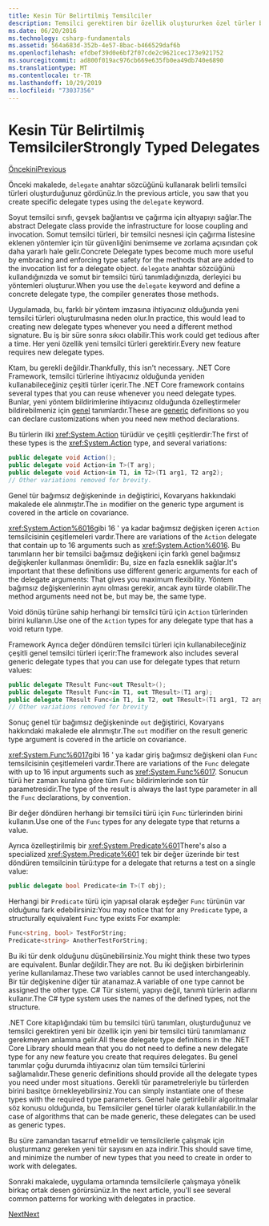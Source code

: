 ```yaml
---
title: Kesin Tür Belirtilmiş Temsilciler
description: Temsilci gerektiren bir özellik oluştururken özel türler bildirmek için genel temsilci türlerini nasıl kullanacağınızı öğrenin.
ms.date: 06/20/2016
ms.technology: csharp-fundamentals
ms.assetid: 564a683d-352b-4e57-8bac-b466529daf6b
ms.openlocfilehash: efdbef39d0e6bf2f07cde2c9621cec173e921752
ms.sourcegitcommit: ad800f019ac976cb669e635fb0ea49db740e6890
ms.translationtype: MT
ms.contentlocale: tr-TR
ms.lasthandoff: 10/29/2019
ms.locfileid: "73037356"
---
```

# <a name="strongly-typed-delegates"></a><span data-ttu-id="f01ad-103">Kesin Tür Belirtilmiş Temsilciler</span><span class="sxs-lookup"><span data-stu-id="f01ad-103">Strongly Typed Delegates</span></span>

[<span data-ttu-id="f01ad-104">Öncekini</span><span class="sxs-lookup"><span data-stu-id="f01ad-104">Previous</span></span>](delegate-class.md)

<span data-ttu-id="f01ad-105">Önceki makalede, `delegate` anahtar sözcüğünü kullanarak belirli temsilci türleri oluşturduğunuz gördünüz.</span><span class="sxs-lookup"><span data-stu-id="f01ad-105">In the previous article, you saw that you create specific delegate types using the `delegate` keyword.</span></span> 

<span data-ttu-id="f01ad-106">Soyut temsilci sınıfı, gevşek bağlantısı ve çağırma için altyapıyı sağlar.</span><span class="sxs-lookup"><span data-stu-id="f01ad-106">The abstract Delegate class provide the infrastructure for loose coupling and invocation.</span></span> <span data-ttu-id="f01ad-107">Somut temsilci türleri, bir temsilci nesnesi için çağırma listesine eklenen yöntemler için tür güvenliğini benimseme ve zorlama açısından çok daha yararlı hale gelir.</span><span class="sxs-lookup"><span data-stu-id="f01ad-107">Concrete Delegate types become much more useful by embracing and enforcing type safety for the methods that are added to the invocation list for a delegate object.</span></span> <span data-ttu-id="f01ad-108">`delegate` anahtar sözcüğünü kullandığınızda ve somut bir temsilci türü tanımladığınızda, derleyici bu yöntemleri oluşturur.</span><span class="sxs-lookup"><span data-stu-id="f01ad-108">When you use the `delegate` keyword and define a concrete delegate type, the compiler generates those methods.</span></span>

<span data-ttu-id="f01ad-109">Uygulamada, bu, farklı bir yöntem imzasına ihtiyacınız olduğunda yeni temsilci türleri oluşturulmasına neden olur.</span><span class="sxs-lookup"><span data-stu-id="f01ad-109">In practice, this would lead to creating new delegate types whenever you need a different method signature.</span></span> <span data-ttu-id="f01ad-110">Bu iş bir süre sonra sıkıcı olabilir.</span><span class="sxs-lookup"><span data-stu-id="f01ad-110">This work could get tedious after a time.</span></span> <span data-ttu-id="f01ad-111">Her yeni özellik yeni temsilci türleri gerektirir.</span><span class="sxs-lookup"><span data-stu-id="f01ad-111">Every new feature requires new delegate types.</span></span>

<span data-ttu-id="f01ad-112">Ktam, bu gerekli değildir.</span><span class="sxs-lookup"><span data-stu-id="f01ad-112">Thankfully, this isn't necessary.</span></span> <span data-ttu-id="f01ad-113">.NET Core Framework, temsilci türlerine ihtiyacınız olduğunda yeniden kullanabileceğiniz çeşitli türler içerir.</span><span class="sxs-lookup"><span data-stu-id="f01ad-113">The .NET Core framework contains several types that you can reuse whenever you need delegate types.</span></span> <span data-ttu-id="f01ad-114">Bunlar, yeni yöntem bildirimlerine ihtiyacınız olduğunda özelleştirmeler bildirebilmeniz için [genel](programming-guide/generics/index.md) tanımlardır.</span><span class="sxs-lookup"><span data-stu-id="f01ad-114">These are [generic](programming-guide/generics/index.md) definitions so you can declare customizations when you need new method declarations.</span></span> 

<span data-ttu-id="f01ad-115">Bu türlerin ilki <xref:System.Action> türüdür ve çeşitli çeşitlerdir:</span><span class="sxs-lookup"><span data-stu-id="f01ad-115">The first of these types is the <xref:System.Action> type, and several variations:</span></span>

```csharp
public delegate void Action();
public delegate void Action<in T>(T arg);
public delegate void Action<in T1, in T2>(T1 arg1, T2 arg2);
// Other variations removed for brevity.
```

<span data-ttu-id="f01ad-116">Genel tür bağımsız değişkeninde `in` değiştirici, Kovaryans hakkındaki makalede ele alınmıştır.</span><span class="sxs-lookup"><span data-stu-id="f01ad-116">The `in` modifier on the generic type argument is covered in the article on covariance.</span></span>

<span data-ttu-id="f01ad-117"><xref:System.Action%6016>gibi 16 ' ya kadar bağımsız değişken içeren `Action` temsilcisinin çeşitlemeleri vardır.</span><span class="sxs-lookup"><span data-stu-id="f01ad-117">There are variations of the `Action` delegate that contain up to 16 arguments such as <xref:System.Action%6016>.</span></span>
<span data-ttu-id="f01ad-118">Bu tanımların her bir temsilci bağımsız değişkeni için farklı genel bağımsız değişkenler kullanması önemlidir: Bu, size en fazla esneklik sağlar.</span><span class="sxs-lookup"><span data-stu-id="f01ad-118">It's important that these definitions use different generic arguments for each of the delegate arguments: That gives you maximum flexibility.</span></span> <span data-ttu-id="f01ad-119">Yöntem bağımsız değişkenlerinin aynı olması gerekir, ancak aynı türde olabilir.</span><span class="sxs-lookup"><span data-stu-id="f01ad-119">The method arguments need not be, but may be, the same type.</span></span>

<span data-ttu-id="f01ad-120">Void dönüş türüne sahip herhangi bir temsilci türü için `Action` türlerinden birini kullanın.</span><span class="sxs-lookup"><span data-stu-id="f01ad-120">Use one of the `Action` types for any delegate type that has a void return type.</span></span>

<span data-ttu-id="f01ad-121">Framework Ayrıca değer döndüren temsilci türleri için kullanabileceğiniz çeşitli genel temsilci türleri içerir:</span><span class="sxs-lookup"><span data-stu-id="f01ad-121">The framework also includes several generic delegate types that you can use for delegate types that return values:</span></span>

```csharp
public delegate TResult Func<out TResult>();
public delegate TResult Func<in T1, out TResult>(T1 arg);
public delegate TResult Func<in T1, in T2, out TResult>(T1 arg1, T2 arg2);
// Other variations removed for brevity
```

<span data-ttu-id="f01ad-122">Sonuç genel tür bağımsız değişkeninde `out` değiştirici, Kovaryans hakkındaki makalede ele alınmıştır.</span><span class="sxs-lookup"><span data-stu-id="f01ad-122">The `out` modifier on the result generic type argument is covered in the article on covariance.</span></span>

<span data-ttu-id="f01ad-123"><xref:System.Func%6017>gibi 16 ' ya kadar giriş bağımsız değişkeni olan `Func` temsilcisinin çeşitlemeleri vardır.</span><span class="sxs-lookup"><span data-stu-id="f01ad-123">There are variations of the `Func` delegate with up to 16 input arguments such as <xref:System.Func%6017>.</span></span>
<span data-ttu-id="f01ad-124">Sonucun türü her zaman kuralına göre tüm `Func` bildirimlerinde son tür parametresidir.</span><span class="sxs-lookup"><span data-stu-id="f01ad-124">The type of the result is always the last type parameter in all the `Func` declarations, by convention.</span></span>

<span data-ttu-id="f01ad-125">Bir değer döndüren herhangi bir temsilci türü için `Func` türlerinden birini kullanın.</span><span class="sxs-lookup"><span data-stu-id="f01ad-125">Use one of the `Func` types for any delegate type that returns a value.</span></span>

<span data-ttu-id="f01ad-126">Ayrıca özelleştirilmiş bir <xref:System.Predicate%601></span><span class="sxs-lookup"><span data-stu-id="f01ad-126">There's also a specialized <xref:System.Predicate%601></span></span> 
<span data-ttu-id="f01ad-127">tek bir değer üzerinde bir test döndüren temsilcinin türü:</span><span class="sxs-lookup"><span data-stu-id="f01ad-127">type for a delegate that returns a test on a single value:</span></span>

```csharp
public delegate bool Predicate<in T>(T obj);
```

<span data-ttu-id="f01ad-128">Herhangi bir `Predicate` türü için yapısal olarak eşdeğer `Func` türünün var olduğunu fark edebilirsiniz:</span><span class="sxs-lookup"><span data-stu-id="f01ad-128">You may notice that for any `Predicate` type, a structurally equivalent `Func` type exists For example:</span></span>

```csharp
Func<string, bool> TestForString;
Predicate<string> AnotherTestForString;
```

<span data-ttu-id="f01ad-129">Bu iki tür denk olduğunu düşünebilirsiniz.</span><span class="sxs-lookup"><span data-stu-id="f01ad-129">You might think these two types are equivalent.</span></span> <span data-ttu-id="f01ad-130">Bunlar değildir.</span><span class="sxs-lookup"><span data-stu-id="f01ad-130">They are not.</span></span>
<span data-ttu-id="f01ad-131">Bu iki değişken birbirlerinin yerine kullanılamaz.</span><span class="sxs-lookup"><span data-stu-id="f01ad-131">These two variables cannot be used interchangeably.</span></span> <span data-ttu-id="f01ad-132">Bir tür değişkenine diğer tür atanamaz.</span><span class="sxs-lookup"><span data-stu-id="f01ad-132">A variable of one type cannot be assigned the other type.</span></span> <span data-ttu-id="f01ad-133">C# Tür sistemi, yapıyı değil, tanımlı türlerin adlarını kullanır.</span><span class="sxs-lookup"><span data-stu-id="f01ad-133">The C# type system uses the names of the defined types, not the structure.</span></span>

<span data-ttu-id="f01ad-134">.NET Core kitaplığındaki tüm bu temsilci türü tanımları, oluşturduğunuz ve temsilci gerektiren yeni bir özellik için yeni bir temsilci türü tanımlamanız gerekmeyen anlamına gelir.</span><span class="sxs-lookup"><span data-stu-id="f01ad-134">All these delegate type definitions in the .NET Core Library should mean that you do not need to define a new delegate type for any new feature you create that requires delegates.</span></span> <span data-ttu-id="f01ad-135">Bu genel tanımlar çoğu durumda ihtiyacınız olan tüm temsilci türlerini sağlamalıdır.</span><span class="sxs-lookup"><span data-stu-id="f01ad-135">These generic definitions should provide all the delegate types you need under most situations.</span></span> <span data-ttu-id="f01ad-136">Gerekli tür parametreleriyle bu türlerden birini basitçe örnekleyebilirsiniz.</span><span class="sxs-lookup"><span data-stu-id="f01ad-136">You can simply instantiate one of these types with the required type parameters.</span></span> <span data-ttu-id="f01ad-137">Genel hale getirilebilir algoritmalar söz konusu olduğunda, bu Temsilciler genel türler olarak kullanılabilir.</span><span class="sxs-lookup"><span data-stu-id="f01ad-137">In the case of algorithms that can be made generic, these delegates can be used as generic types.</span></span> 

<span data-ttu-id="f01ad-138">Bu süre zamandan tasarruf etmelidir ve temsilcilerle çalışmak için oluşturmanız gereken yeni tür sayısını en aza indirir.</span><span class="sxs-lookup"><span data-stu-id="f01ad-138">This should save time, and minimize the number of new types that you need to create in order to work with delegates.</span></span>

<span data-ttu-id="f01ad-139">Sonraki makalede, uygulama ortamında temsilcilerle çalışmaya yönelik birkaç ortak desen görürsünüz.</span><span class="sxs-lookup"><span data-stu-id="f01ad-139">In the next article, you'll see several common patterns for working with delegates in practice.</span></span>

[<span data-ttu-id="f01ad-140">Next</span><span class="sxs-lookup"><span data-stu-id="f01ad-140">Next</span></span>](delegates-patterns.md)
